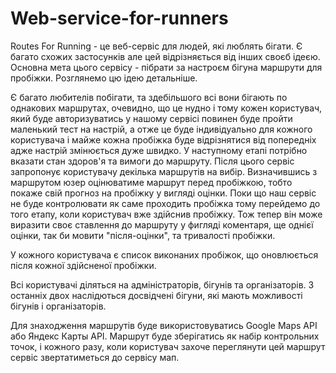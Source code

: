 # Web-service-for-runners

Routes For Running - це веб-сервіс для людей, які люблять бігати. Є багато схожих застосунків але цей відрізняється від інших своєб ідеєю. Основна мета цього сервісу - пібрати за настроєм бігуна маршрути для пробіжки. Розглянемо цю ідею детальніше.

Є багато любителів побігати, та здебільшого всі вони бігають по однакових маршрутах, очевидно, що це нудно і тому кожен користувач, який буде авторизуватись у нашому сервісі повинен буде пройти маленький тест на настрій, а отже це буде індивідуально для кожного користувача і майже кожна пробіжка буде відрізнятися від попередніх адже настрій змінюється дуже швидко. У наступному етапі потрібно вказати стан здоров'я та вимоги до маршруту. Після цього сервіс запропонує користувачу декілька маршрутів на вибір. Визначившись з маршрутом юзер оцінюватиме маршрут перед пробіжкою, тобто покаже свій прогноз на пробіжку у вигляді оцінки. Поки що наш сервіс не буде контролювати як саме проходить пробіжка тому перейдемо до того етапу, коли користувач вже здійснив пробіжку. Тож тепер він може виразити своє ставлення до маршруту у фигляді коментаря, ще однієї оцінки, так би мовити "після-оцінки", та тривалості пробіжки.

У кожного користувача є список виконаних пробіжок, що оновлюється після кожної здійсненої пробіжки.

Всі користувачі діляться на адміністраторів, бігунів та організаторів. З останніх двох наслідються досвідчені бігуни, які мають можливості бігунів і організаторів.

Для знаходження маршрутів буде використовуватись Google Maps API або Яндекс Карты API. Маршрут буде зберігатись як набір контрольних точок, і кожного разу, коли користувач захоче переглянути цей маршрут сервіс звертатиметься до сервісу мап.



